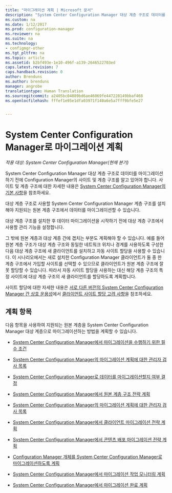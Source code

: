 ```yaml
---
title: "마이그레이션 계획 | Microsoft 문서"
description: "System Center Configuration Manager 대상 계층 구조로 데이터를 마이그레이션하기 전에 사이트 및 계층에 알아봅니다."
ms.custom: na
ms.date: 1/12/2017
ms.prod: configuration-manager
ms.reviewer: na
ms.suite: na
ms.technology:
- configmgr-other
ms.tgt_pltfrm: na
ms.topic: article
ms.assetid: b2bf493e-1e10-496f-a139-2646522703ed
caps.latest.revision: 7
caps.handback.revision: 0
author: Brenduns
ms.author: brenduns
manager: angrobe
translationtype: Human Translation
ms.sourcegitcommit: a2405bc04889bd6ae46069fe447228149bbaf468
ms.openlocfilehash: fffef1e95e1dfa03971f140a6e5a7fff9bfe5e27


---
```

# <a name="plan-for-migration-to-system-center-configuration-manager"></a>System Center Configuration Manager로 마이그레이션 계획

*적용 대상: System Center Configuration Manager(현재 분기)*

System Center Configuration Manager 대상 계층 구조로 데이터를 마이그레이션하기 전에 Configuration Manager의 사이트 및 계층 구조를 알고 있어야 합니다. 사이트 및 계층 구조에 대한 자세한 내용은 [System Center Configuration Manager의 기본 사항](../../core/understand/fundamentals.md)을 참조하세요.  

 대상 계층 구조로 사용할 System Center Configuration Manager 계층 구조를 설치해야 지원되는 원본 계층 구조에서 데이터를 마이그레이션할 수 있습니다.  

 대상 계층 구조를 설치한 후 데이터 마이그레이션을 시작하기 전에 대상 계층 구조에서 사용할 관리 기능을 설정합니다.  

 그 밖에 원본 계층과 대상 계층 간에 겹치는 부분도 계획해야 할 수 있습니다. 예를 들어 원본 계층 구조가 대상 계층 구조와 동일한 네트워크 위치나 경계를 사용하도록 구성한 다음 대상 계층 구조에 새 클라이언트를 설치하고 자동 사이트 할당을 사용할 수 있습니다. 이 시나리오에서는 새로 설치한 Configuration Manager 클라이언트가 둘 중 한 계층 구조에서 가입할 사이트를 선택할 수 있으므로 클라이언트가 원본 계층 구조에 잘못 할당할 수 있습니다. 따라서 자동 사이트 할당을 사용하는 대신 해당 계층 구조의 특정 사이트에 대상 계층 구조의 새 클라이언트를 할당하도록 계획합니다.  

 사이트 할당에 대한 자세한 내용은 [서로 다른 버전의 System Center Configuration Manager 간 상호 운용성](../../core/plan-design/hierarchy/interoperability-between-different-versions.md)에서 [클라이언트 사이트 할당 고려 사항](../../core/plan-design/hierarchy/interoperability-between-different-versions.md#BKMK_SupConfigSiteAssignment)을 참조하세요.  

## <a name="plan-topics"></a>계획 항목  
 다음 항목을 사용하여 지원되는 원본 계층을 System Center Configuration Manager 대상 계층으로 마이그레이션하는 방법을 계획할 수 있습니다.

-   [System Center Configuration Manager에서 마이그레이션을 수행하기 위한 필수 조건](../../core/migration/prerequisites-for-migration.md)  

-   [System Center Configuration Manager의 마이그레이션 계획에 대한 관리자 검사 목록](../../core/migration/administrator-checklists-for-migration-planning.md)  

-   [System Center Configuration Manager로 데이터를 마이그레이션할지 여부 결정](../../core/migration/determine-whether-to-migrate-data.md)  

-   [System Center Configuration Manager에서 원본 계층 구조 전략 계획](../../core/migration/planning-a-source-hierarchy-strategy.md)  

-   [System Center Configuration Manager의 마이그레이션 계획에 대한 관리자 검사 목록](../../core/migration/administrator-checklists-for-migration-planning.md)  

-   [System Center Configuration Manager에서 클라이언트 마이그레이션 전략 계획](../../core/migration/planning-a-client-migration-strategy.md)  

-   [System Center Configuration Manager에서 콘텐츠 배포 마이그레이션 전략 계획](../../core/migration/planning-a-content-deployment-migration-strategy.md)  

-   [Configuration Manager 개체를 System Center Configuration Manager로 마이그레이션하도록 계획](../../core/migration/planning-for-the-migration-of-objects.md)  

-   [System Center Configuration Manager에서 마이그레이션 작업 모니터링 계획](../../core/migration/planning-to-monitor-migration-activity.md)  

-   [System Center Configuration Manager에서 마이그레이션 완료 계획](../../core/migration/planning-to-complete-migration.md)  



<!--HONumber=Jan17_HO2-->


